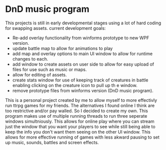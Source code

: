 # DnD music program

This projects is still in early developmental stages using a lot of hard coding for swapping assets.
current development goals:
  * Re-add overlay functionality from winforms prototype to new WPF version.
  * update battle map to allow for animations to play
  * add map and overlay options to main UI window to allow for runtime changes to each.
  * add window to create assets on user side to allow for easy upload of files for use such as music or maps.
  * allow for editing of assets.
  * create stats window for use of keeping track of creatures in battle enabling clicking on the creature icon to pull up th e window.
  * remove prototype files from winforms version (DnD music program).

This is a personal project created by me to allow myself to more effectivly run ttrpg games for my friends. The alternatives I found online I think are too restrictive and/or pay walled. So I decided to create my own. This program makes use of multiple running threads to run three seperate windows simultniously. This allows for online play where you can stream just the window that you want your players to see while still being able to keep the info you don't want them seeing on the other UI window. This allows for more effective running of games with less akward pausing to set up music, sounds, battles and screen effects.
